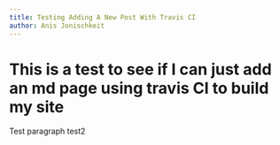 ```yaml
---
title: Testing Adding A New Post With Travis CI
author: Anis Jonischkeit
---
```


# This is a test to see if I can just add an md page using travis CI to build my site

Test paragraph test2
